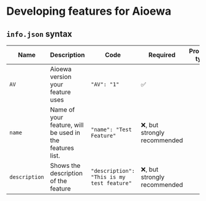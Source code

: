 # Developing features for Aioewa

## `info.json` syntax


Name | Description | Code | Required | Property type
--- | --- | --- | --- |---
`AV` | Aioewa version your feature uses | `"AV": "1"` | ✅ |
`name` | Name of your feature, will be used in the features list. | `"name": "Test Feature"` | ❌, but strongly recommended | |
`description` | Shows the description of the feature | `"description": "This is my test feature" ` | ❌, but strongly recommended | |
